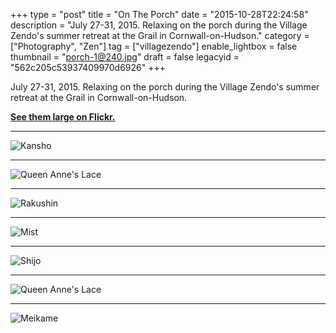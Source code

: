+++
type = "post"
title = "On The Porch"
date = "2015-10-28T22:24:58"
description = "July 27-31, 2015. Relaxing on the porch during the Village Zendo's summer retreat at the Grail in Cornwall-on-Hudson."
category = ["Photography", "Zen"]
tag = ["villagezendo"]
enable_lightbox = false
thumbnail = "porch-1@240.jpg"
draft = false
legacyid = "562c205c53937409970d6926"
+++

<p>July 27-31, 2015. Relaxing on the porch during the Village Zendo's summer retreat at the Grail in Cornwall-on-Hudson.</p>
<p><a href="https://www.flickr.com/photos/emptysquare/albums/72157657863640133"><strong>See them large on Flickr.</strong></a></p>
<hr />
<p><img style="display:block; margin-left:auto; margin-right:auto;" src="porch-1.jpg" alt="Kansho" title="Kansho" /></p>
<hr />
<p><img style="display:block; margin-left:auto; margin-right:auto;" src="porch-2.jpg" alt="Queen Anne's Lace" title="Queen Anne's Lace" /></p>
<hr />
<p><img style="display:block; margin-left:auto; margin-right:auto;" src="porch-3.jpg" alt="Rakushin" title="Rakushin" /></p>
<hr />
<p><img style="display:block; margin-left:auto; margin-right:auto;" src="porch-4.jpg" alt="Mist" title="Mist" /></p>
<hr />
<p><img style="display:block; margin-left:auto; margin-right:auto;" src="porch-5.jpg" alt="Shijo" title="Shijo" /></p>
<hr />
<p><img style="display:block; margin-left:auto; margin-right:auto;" src="porch-6.jpg" alt="Queen Anne's Lace" title="Queen Anne's Lace" /></p>
<hr />
<p><img style="display:block; margin-left:auto; margin-right:auto;" src="porch-7.jpg" alt="Meikame" title="Meikame" /></p>
